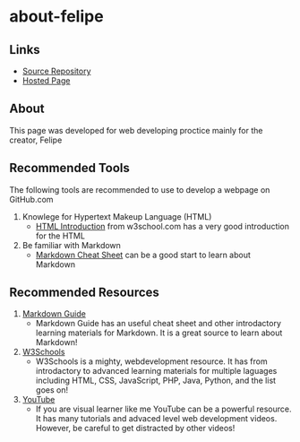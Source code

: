 # about-felipe

## Links
- [Source Repository](https://github.com/FelipeGHB/about-felipe)
- [Hosted Page](https://github.com/FelipeGHB)

## About
This page was developed for web developing proctice mainly for the creator, Felipe

## Recommended Tools
The following tools are recommended to use to develop a webpage on GitHub.com
1. Knowlege for Hypertext Makeup Language (HTML)
    - [HTML Introduction](https://www.w3schools.com/html/html_intro.asp) from w3school.com has a very good introduction for the HTML
2. Be familiar with Markdown
    - [Markdown Cheat Sheet](https://www.markdownguide.org/cheat-sheet/) can be a good start to learn about Markdown

## Recommended Resources
1. [Markdown Guide](https://www.markdownguide.org)
   - Markdown Guide has an useful cheat sheet and other introdactory learning materials for Markdown. It is a great source to learn about Markdown!
2. [W3Schools](https://www.w3schools.com)
   - W3Schools is a mighty, webdevelopment resource. It has from introdactory to advanced learning materials for multiple laguages including HTML, CSS, JavaScript, PHP, Java, Python, and the list goes on!
3. [YouTube](https://www.youtube.com)
   - If you are visual learner like me YouTube can be a powerful resource. It has many tutorials and advaced level web development videos. However, be careful to get distracted by other videos!
